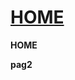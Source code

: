 # [HOME](https://fede-rausa.github.io/webtest1/) 

<p id=hp onclick="loadMarkdown('pages/home.md')" style="cursor:pointer">
<strong>HOME</strong></p>
<p id=hp onclick="loadMarkdown('pages/pagina2.md')" style="cursor:pointer">
<strong>pag2</strong></p>




